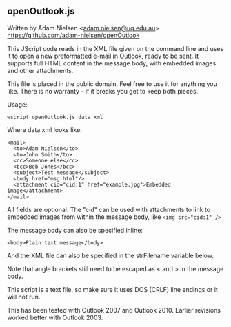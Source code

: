 ## openOutlook.js ##
Written by Adam Nielsen <<adam.nielsen@uq.edu.au>>
https://github.com/adam-nielsen/openOutlook

This JScript code reads in the XML file given on the command line and uses it to open a new preformatted e-mail in Outlook, ready to be sent.  It supports full HTML content in the message body, with embedded images and other attachments.

This file is placed in the public domain.  Feel free to use it for anything you like.  There is no warranty - if it breaks you get to keep both pieces.

Usage:

    wscript openOutlook.js data.xml

Where data.xml looks like:

    <mail>
      <to>Adam Nielsen</to>
      <to>John Smith</to>
      <cc>Someone else</cc>
      <bcc>Bob Jones</bcc>
      <subject>Test message</subject>
      <body href="msg.html"/>
      <attachment cid="cid:1" href="example.jpg">Embedded image</attachment>
    </mail>

All fields are optional.  The "cid" can be used with attachments to link to embedded images from within the message body, like `<img src="cid:1" />`

The message body can also be specified inline:

    <body>Plain text message</body>

And the XML file can also be specified in the strFilename variable below.

Note that angle brackets still need to be escaped as &lt; and &gt; in the message body.

This script is a text file, so make sure it uses DOS (CRLF) line endings or it will not run.

This has been tested with Outlook 2007 and Outlook 2010.  Earlier revisions worked better with Outlook 2003.
